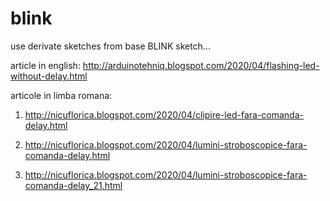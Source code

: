 # blink
use derivate sketches from base BLINK sketch...

article in english: http://arduinotehniq.blogspot.com/2020/04/flashing-led-without-delay.html

articole in limba romana:

1) http://nicuflorica.blogspot.com/2020/04/clipire-led-fara-comanda-delay.html

2) http://nicuflorica.blogspot.com/2020/04/lumini-stroboscopice-fara-comanda-delay.html

3) http://nicuflorica.blogspot.com/2020/04/lumini-stroboscopice-fara-comanda-delay_21.html

